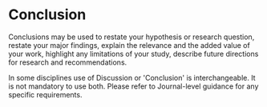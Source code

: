 # Conclusion

Conclusions may be used to restate your hypothesis or research question, restate your major findings, explain the relevance and the added value of your work, highlight any limitations of your study, describe future directions for research and recommendations. 

In some disciplines use of Discussion or 'Conclusion' is interchangeable. It is not mandatory to use both. Please refer to Journal-level guidance for any specific requirements.
